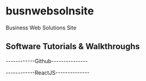 # busnwebsolnsite
Business Web Solutions Site

Software Tutorials & Walkthroughs
---------------------------------
------------Github---------------



------------ReactJS--------------
